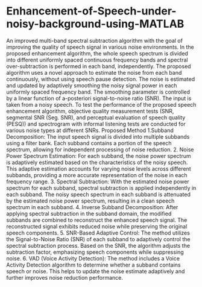 # Enhancement-of-Speech-under-noisy-background-using-MATLAB
An improved multi-band spectral subtraction algorithm  with the goal of improving the quality of speech signal in various noise environments.
In the proposed enhancement algorithm, the whole speech spectrum is divided into different uniformly spaced continuous frequency bands and spectral over-subtraction is performed in each band, independently. 
The proposed algorithm uses a novel approach to estimate the noise from each band continuously, without using speech pause detection. The noise is estimated and updated by adaptively smoothing the noisy signal power in each uniformly spaced frequency band. The smoothing parameter is controlled by a linear function of a-posteriori signal-to-noise ratio (SNR). 
The input is taken from a noisy speech. To test the performance of the proposed speech enhancement algorithm, objective quality measurement tests (SNR, segmental SNR (Seg. SNR), and perceptual evaluation of speech quality (PESQ)) and spectrogram with informal listening tests are conducted for various noise types 
at different SNRs.
Proposed Method 
1.Subband Decomposition: The input speech signal is divided into multiple 
subbands using a filter bank. Each subband contains a portion of the speech 
spectrum, allowing for independent processing of noise reduction. 
2. Noise Power Spectrum Estimation: For each subband, the noise power 
spectrum is adaptively estimated based on the characteristics of the noisy 
speech. This adaptive estimation accounts for varying noise levels across 
different subbands, providing a more accurate representation of the noise in 
each frequency range. 
3. Spectral Subtraction: With the estimated noise power spectrum for each 
subband, spectral subtraction is applied independently in each subband. The 
noisy speech spectrum in each subband is attenuated by the estimated noise 
power spectrum, resulting in a clean speech spectrum in each subband. 
4. Inverse Subband Decomposition: After applying spectral subtraction in 
the subband domain, the modified subbands are combined to reconstruct 
the enhanced speech signal. The reconstructed signal exhibits reduced noise 
while preserving the original speech components. 
5. SNR-Based Adaptive Control: The method utilizes the Signal-to-Noise 
Ratio (SNR) of each subband to adaptively control the spectral subtraction 
process. Based on the SNR, the algorithm adjusts the subtraction factor, 
emphasizing speech components while suppressing noise. 
6. VAD (Voice Activity Detection): The method includes a Voice Activity 
Detection algorithm to determine whether a subband contains speech or 
noise. This helps to update the noise estimate adaptively and further 
improves noise reduction performance.
